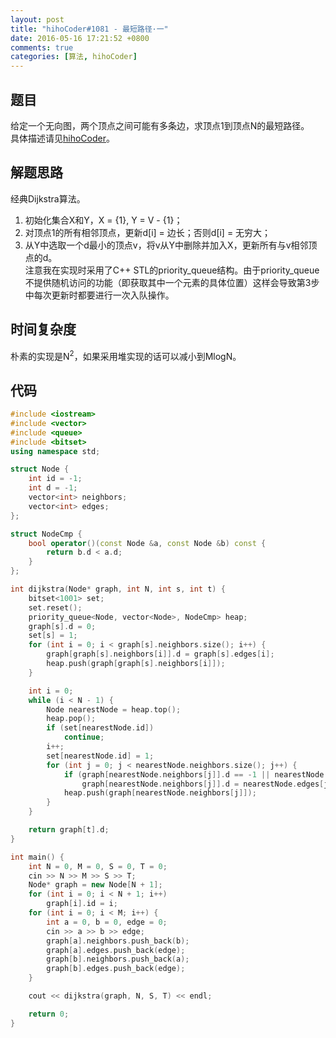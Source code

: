 ```yaml
---
layout: post
title: "hihoCoder#1081 - 最短路径·一"
date: 2016-05-16 17:21:52 +0800
comments: true
categories: [算法, hihoCoder]
---
```


## 题目
给定一个无向图，两个顶点之间可能有多条边，求顶点1到顶点N的最短路径。  
具体描述请见[hihoCoder](http://hihocoder.com/problemset/problem/1081)。
<!--more-->
## 解题思路
经典Dijkstra算法。  
1. 初始化集合X和Y，X = {1}, Y = V - {1}；  
2. 对顶点1的所有相邻顶点，更新d[i] = 边长；否则d[i] = 无穷大；  
3. 从Y中选取一个d最小的顶点v，将v从Y中删除并加入X，更新所有与v相邻顶点的d。  
注意我在实现时采用了C++ STL的priority_queue结构。由于priority_queue不提供随机访问的功能（即获取其中一个元素的具体位置）这样会导致第3步中每次更新时都要进行一次入队操作。
## 时间复杂度
朴素的实现是N<sup>2</sup>，如果采用堆实现的话可以减小到MlogN。
## 代码
```c++
#include <iostream>
#include <vector>
#include <queue>
#include <bitset>
using namespace std;

struct Node {
	int id = -1;
	int d = -1;
	vector<int> neighbors;
	vector<int> edges;
};

struct NodeCmp {
	bool operator()(const Node &a, const Node &b) const {
		return b.d < a.d;
	}
};

int dijkstra(Node* graph, int N, int s, int t) {
	bitset<1001> set;
	set.reset();
	priority_queue<Node, vector<Node>, NodeCmp> heap;
	graph[s].d = 0;
	set[s] = 1;
	for (int i = 0; i < graph[s].neighbors.size(); i++) {
		graph[graph[s].neighbors[i]].d = graph[s].edges[i];
		heap.push(graph[graph[s].neighbors[i]]);
	}

	int i = 0;
	while (i < N - 1) {
		Node nearestNode = heap.top();
		heap.pop();
		if (set[nearestNode.id])
			continue;
		i++;
		set[nearestNode.id] = 1;
		for (int j = 0; j < nearestNode.neighbors.size(); j++) {
			if (graph[nearestNode.neighbors[j]].d == -1 || nearestNode.edges[j] + nearestNode.d < graph[nearestNode.neighbors[j]].d)
				graph[nearestNode.neighbors[j]].d = nearestNode.edges[j] + nearestNode.d;
			heap.push(graph[nearestNode.neighbors[j]]);
		}
	}

	return graph[t].d;
}

int main() {
	int N = 0, M = 0, S = 0, T = 0;
	cin >> N >> M >> S >> T;
	Node* graph = new Node[N + 1];
	for (int i = 0; i < N + 1; i++)
		graph[i].id = i;
	for (int i = 0; i < M; i++) {
		int a = 0, b = 0, edge = 0;
		cin >> a >> b >> edge;
		graph[a].neighbors.push_back(b);
		graph[a].edges.push_back(edge);
		graph[b].neighbors.push_back(a);
		graph[b].edges.push_back(edge);
	}

	cout << dijkstra(graph, N, S, T) << endl;

	return 0;
}
```